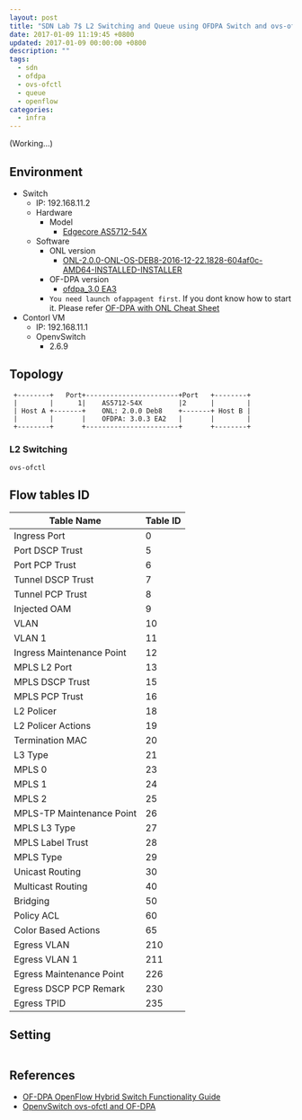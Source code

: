 ```yaml
---
layout: post
title: "SDN Lab 7$ L2 Switching and Queue using OFDPA Switch and ovs-ofctl"
date: 2017-01-09 11:19:45 +0800
updated: 2017-01-09 00:00:00 +0800
description: ""
tags:
  - sdn
  - ofdpa
  - ovs-ofctl
  - queue
  - openflow
categories:
  - infra
---
```


(Working...)

## Environment
- Switch
  - IP: 192.168.11.2
  - Hardware
    - Model
      - [Edgecore AS5712-54X](http://www.edge-core.com/productsInfo.php?cls=1&cls2=8&cls3=44&id=15)
  - Software
    - ONL version
      - [ONL-2.0.0-ONL-OS-DEB8-2016-12-22.1828-604af0c-AMD64-INSTALLED-INSTALLER](http://opennetlinux.org/binaries/2016.12.22.18.28.604af0c9b3dc9504870c30273ab22f2fb62746c3/ONL-2.0.0-ONL-OS-DEB8-2016-12-22.1828-604af0c-AMD64-INSTALLED-INSTALLER)
    - OF-DPA version
      - [ofdpa_3.0 EA3](https://github.com/onfsdn/atrium-docs/blob/master/16A/ONOS/builds/ofdpa_3.0.3.1%2Baccton1.4~1-1_amd64.deb)
    - `You need launch ofappagent first`. If you dont know how to start it. Please refer [OF-DPA with ONL Cheat Sheet](http://blog.pichuang.com.tw/ofdpa-with-onl-cheat-sheet)
- Contorl VM
  - IP: 192.168.11.1
  - OpenvSwitch
    - 2.6.9

## Topology

```diatt
 +--------+   Port+-----------------------+Port   +--------+
 |        |      1|    AS5712-54X         |2      |        |
 | Host A +-------+    ONL: 2.0.0 Deb8    +-------+ Host B |
 |        |       |    OFDPA: 3.0.3 EA2   |       |        |
 +--------+       +-----------------------+       +--------+
```

### L2 Switching
```
ovs-ofctl
```

## Flow tables ID

|Table Name | Table ID|
|-----------|---------|
|Ingress Port | 0 |
|Port DSCP Trust | 5|
|Port PCP Trust | 6|
|Tunnel DSCP Trust | 7|
|Tunnel PCP Trust | 8|
|Injected OAM| 9|
|VLAN | 10|
|VLAN 1 | 11|
|Ingress Maintenance Point | 12|
|MPLS L2 Port | 13|
|MPLS DSCP Trust | 15|
|MPLS PCP Trust | 16|
|L2 Policer | 18|
|L2 Policer Actions | 19|
|Termination MAC | 20|
|L3 Type| 21|
|MPLS 0 | 23|
|MPLS 1 | 24|
|MPLS 2 | 25|
|MPLS-TP Maintenance Point | 26|
|MPLS L3 Type| 27|
|MPLS Label Trust | 28|
|MPLS Type | 29|
|Unicast Routing | 30|
|Multicast Routing | 40|
|Bridging | 50|
|Policy ACL | 60|
|Color Based Actions | 65|
|Egress VLAN | 210|
|Egress VLAN 1 | 211|
|Egress Maintenance Point| 226|
|Egress DSCP PCP Remark | 230|
|Egress TPID | 235|

## Setting
```

```

## References
- [OF-DPA OpenFlow Hybrid Switch Functionality Guide](https://github.com/open-switch/ops/blob/master/docs/ofdpa_hybrid_functionality_guide.md#overview)
- [OpenvSwitch ovs-ofctl and OF-DPA](http://blog.pichuang.com.tw/ovs-ofctl-and-ofdpa)
